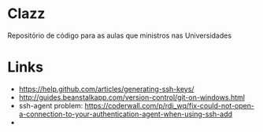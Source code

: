# Clazz

Repositório de código para as aulas que ministros nas Universidades
# Links

 * https://help.github.com/articles/generating-ssh-keys/
 * http://guides.beanstalkapp.com/version-control/git-on-windows.html
 * ssh-agent problem: https://coderwall.com/p/rdi_wq/fix-could-not-open-a-connection-to-your-authentication-agent-when-using-ssh-add
 * 
